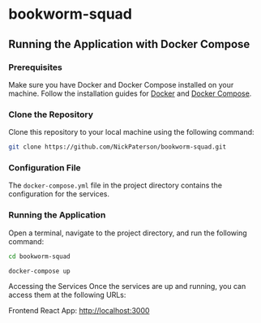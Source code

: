 # bookworm-squad

## Running the Application with Docker Compose

### Prerequisites

Make sure you have Docker and Docker Compose installed on your machine. Follow the installation guides for [Docker](https://docs.docker.com/get-docker/) and [Docker Compose](https://docs.docker.com/compose/install/).

### Clone the Repository
Clone this repository to your local machine using the following command:

```bash
git clone https://github.com/NickPaterson/bookworm-squad.git
```

### Configuration File

The `docker-compose.yml` file in the project directory contains the configuration for the services.

### Running the Application

Open a terminal, navigate to the project directory, and run the following command:
```bash
cd bookworm-squad
```

```bash
docker-compose up
```

Accessing the Services
Once the services are up and running, you can access them at the following URLs:

Frontend React App: [http://localhost:3000](http://localhost:3000)

